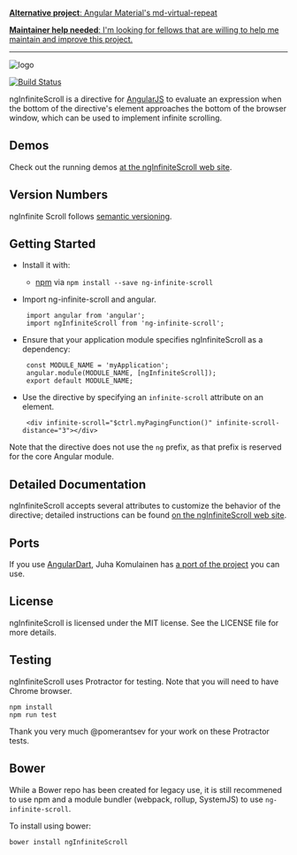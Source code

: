[**Alternative project**: Angular Material's md-virtual-repeat](https://material.angularjs.org/latest/api/directive/mdVirtualRepeat)

[**Maintainer help needed**: I'm looking for fellows that are willing to help me maintain and improve this project.](https://github.com/sroze/ngInfiniteScroll/issues/267)

---

![logo](http://sroze.github.com/ngInfiniteScroll/images/logo-resized.png)

[![Build Status](https://travis-ci.org/sroze/ngInfiniteScroll.png?branch=master)](https://travis-ci.org/sroze/ngInfiniteScroll)

ngInfiniteScroll is a directive for [AngularJS](http://angularjs.org/) to evaluate an expression when the bottom of the directive's element approaches the bottom of the browser window, which can be used to implement infinite scrolling.

Demos
-----

Check out the running demos [at the ngInfiniteScroll web site](http://sroze.github.com/ngInfiniteScroll/demos.html).

Version Numbers
---------------

ngInfinite Scroll follows [semantic versioning](http://semver.org/).

Getting Started
---------------

 * Install it with:
   * [npm](https://www.npmjs.com) via `npm install --save ng-infinite-scroll`
 * Import ng-infinite-scroll and angular.

        import angular from 'angular';
        import ngInfiniteScroll from 'ng-infinite-scroll';

 * Ensure that your application module specifies ngInfiniteScroll as a dependency:

        const MODULE_NAME = 'myApplication';
        angular.module(MODULE_NAME, [ngInfiniteScroll]);
        export default MODULE_NAME;

 * Use the directive by specifying an `infinite-scroll` attribute on an element.

        <div infinite-scroll="$ctrl.myPagingFunction()" infinite-scroll-distance="3"></div>

Note that the directive does not use the `ng` prefix, as that prefix is reserved for the core Angular module.

Detailed Documentation
----------------------

ngInfiniteScroll accepts several attributes to customize the behavior of the directive; detailed instructions can be found [on the ngInfiniteScroll web site](http://sroze.github.com/ngInfiniteScroll/documentation.html).

Ports
-----

If you use [AngularDart](https://github.com/angular/angular.dart), Juha Komulainen has [a port of the project](http://pub.dartlang.org/packages/ng_infinite_scroll) you can use.

License
-------

ngInfiniteScroll is licensed under the MIT license. See the LICENSE file for more details.

Testing
-------

ngInfiniteScroll uses Protractor for testing.
Note that you will need to have Chrome browser.

    npm install
    npm run test

Thank you very much @pomerantsev for your work on these Protractor tests.

Bower
-----

While a Bower repo has been created for legacy use, it is still recommened to
use npm and a module bundler (webpack, rollup, SystemJS) to use
`ng-infinite-scroll`.

To install using bower:

```
bower install ngInfiniteScroll
```
